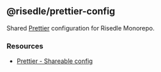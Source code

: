 ## @risedle/prettier-config

Shared [Prettier](https://prettier.io) configuration for Risedle Monorepo.

### Resources

-   [Prettier - Shareable config](https://prettier.io/docs/en/configuration.html)
